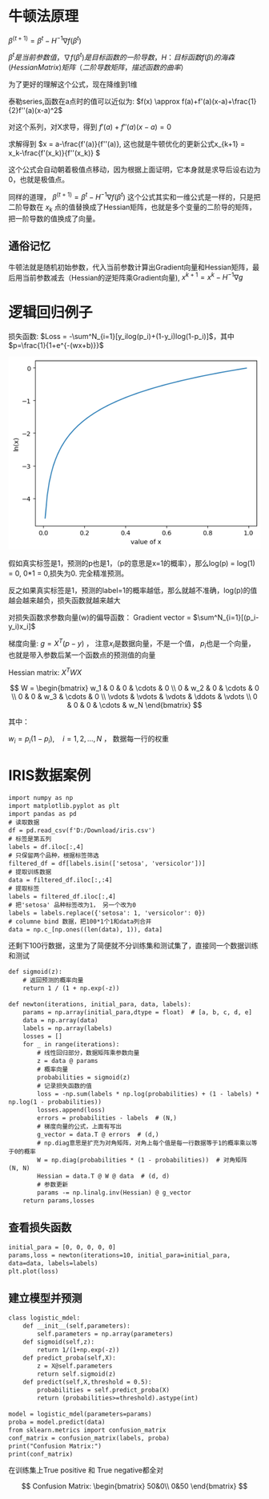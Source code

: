 # 牛顿法原理

$\beta^(t+1)=\beta^t-H^{-1}\nabla f(\beta^t)$

$\beta^t 是当前参数值，\nabla f(\beta^t)是目标函数的一阶导数，H：目标函数f(\beta)的海森(Hessian Matrix)矩阵（二阶导数矩阵，描述函数的曲率）$

为了更好的理解这个公式，现在降维到1维

泰勒series,函数在a点时的值可以近似为: $f(x) \approx f(a)+f'(a)(x-a)+\frac{1}{2}f''(a)(x-a)^2$

对这个系列，对X求导，得到 $f'(a)+f''(a)(x-a)=0$

求解得到 $x = a-\frac{f'(a)}{f''(a)}, 这也就是牛顿优化的更新公式x_{k+1} = x_k-\frac{f'(x_k)}{f''(x_k)} $

这个公式会自动朝着极值点移动，因为根据上面证明，它本身就是求导后设右边为0，也就是极值点。

同样的道理， $\beta^(t+1)=\beta^t-H^{-1}\nabla f(\beta^t)$ 这个公式其实和一维公式是一样的，只是把二阶导数在 $x_k$ 点的值替换成了Hessian矩阵，也就是多个变量的二阶导的矩阵，把一阶导数的值换成了向量。

## 通俗记忆

牛顿法就是随机初始参数，代入当前参数计算出Gradient向量和Hessian矩阵，最后用当前参数减去（Hessian的逆矩阵乘Gradient向量), $x^{k+1}=x^{k}-H^{-1}\nabla{g}$

# 逻辑回归例子

损失函数: $Loss = -\sum^N_{i=1}[y_ilog(p_i)+(1-y_i)log(1-p_i)]$，其中 $p=\frac{1}{1+e^{-(wx+b)}}$ 

![d](https://github.com/Tony980624/Newton-Raphson-method/blob/main/output3.png)

假如真实标签是1，预测的p也是1，（p的意思是x=1的概率），那么log(p) = log(1) = 0, 0*1 = 0,损失为0. 完全精准预测。

反之如果真实标签是1，预测的label=1的概率越低，那么就越不准确，log(p)的值越会越来越负，损失函数就越来越大

对损失函数求参数向量(w)的偏导函数： Gradient vector = $\sum^N_{i=1}[(p_i-y_i)x_i]$ 

梯度向量: $g = X^T(p-y)$ ， 注意$x_i$是数据向量，不是一个值， $p_i$也是一个向量，也就是带入参数后某一个函数点的预测值的向量

Hessian matrix: $X^TWX$ 

$$
W = \begin{bmatrix}
w_1 & 0 & 0 & \cdots & 0 \\
0 & w_2 & 0 & \cdots & 0 \\
0 & 0 & w_3 & \cdots & 0 \\
\vdots & \vdots & \vdots & \ddots & \vdots \\
0 & 0 & 0 & \cdots & w_N
\end{bmatrix}
$$

其中：

$w_i = p_i (1 - p_i), \quad i = 1, 2, \dots, N$ ， 数据每一行的权重

# IRIS数据案例

```
import numpy as np
import matplotlib.pyplot as plt
import pandas as pd
# 读取数据
df = pd.read_csv(f'D:/Download/iris.csv')
# 标签是第五列
labels = df.iloc[:,4]
# 只保留两个品种，根据标签筛选
filtered_df = df[labels.isin(['setosa', 'versicolor'])]
# 提取训练数据
data = filtered_df.iloc[:,:4]
# 提取标签
labels = filtered_df.iloc[:,4]
# 把'setosa' 品种标签改为1， 另一个改为0
labels = labels.replace({'setosa': 1, 'versicolor': 0})
# columne bind 数据，把100*1个1和data列合并
data = np.c_[np.ones((len(data), 1)), data]
```

还剩下100行数据，这里为了简便就不分训练集和测试集了，直接同一个数据训练和测试

```
def sigmoid(z):
    # 返回预测的概率向量
    return 1 / (1 + np.exp(-z))

def newton(iterations, initial_para, data, labels):
    params = np.array(initial_para,dtype = float)  # [a, b, c, d, e]
    data = np.array(data)
    labels = np.array(labels)
    losses = []
    for _ in range(iterations):
        # 线性回归部分，数据矩阵乘参数向量 
        z = data @ params
        # 概率向量
        probabilities = sigmoid(z)
        # 记录损失函数的值
        loss = -np.sum(labels * np.log(probabilities) + (1 - labels) * np.log(1 - probabilities))
        losses.append(loss)
        errors = probabilities - labels  # (N,)
        # 梯度向量的公式，上面有写出
        g_vector = data.T @ errors  # (d,)
        # np.diag意思是扩充为对角矩阵，对角上每个值是每一行数据等于1的概率乘以等于0的概率
        W = np.diag(probabilities * (1 - probabilities))  # 对角矩阵 (N, N)
        Hessian = data.T @ W @ data  # (d, d)
        # 参数更新
        params -= np.linalg.inv(Hessian) @ g_vector
    return params,losses
```

## 查看损失函数

```
initial_para = [0, 0, 0, 0, 0]
params,loss = newton(iterations=10, initial_para=initial_para, data=data, labels=labels)
plt.plot(loss)
```

## 建立模型并预测

```
class logistic_mdel:
    def __init__(self,parameters):
        self.parameters = np.array(parameters)
    def sigmoid(self,z):
        return 1/(1+np.exp(-z))
    def predict_proba(self,X):
        z = X@self.parameters
        return self.sigmoid(z)
    def predict(self,X,threshold = 0.5):
        probabilities = self.predict_proba(X)
        return (probabilities>=threshold).astype(int)
    
model = logistic_mdel(parameters=params)
proba = model.predict(data)
from sklearn.metrics import confusion_matrix
conf_matrix = confusion_matrix(labels, proba)
print("Confusion Matrix:")
print(conf_matrix)

```

在训练集上True positive 和 True negative都全对

$$
Confusion Matrix: \begin{bmatrix}
50&0\\
0&50
\end{bmatrix}
$$
